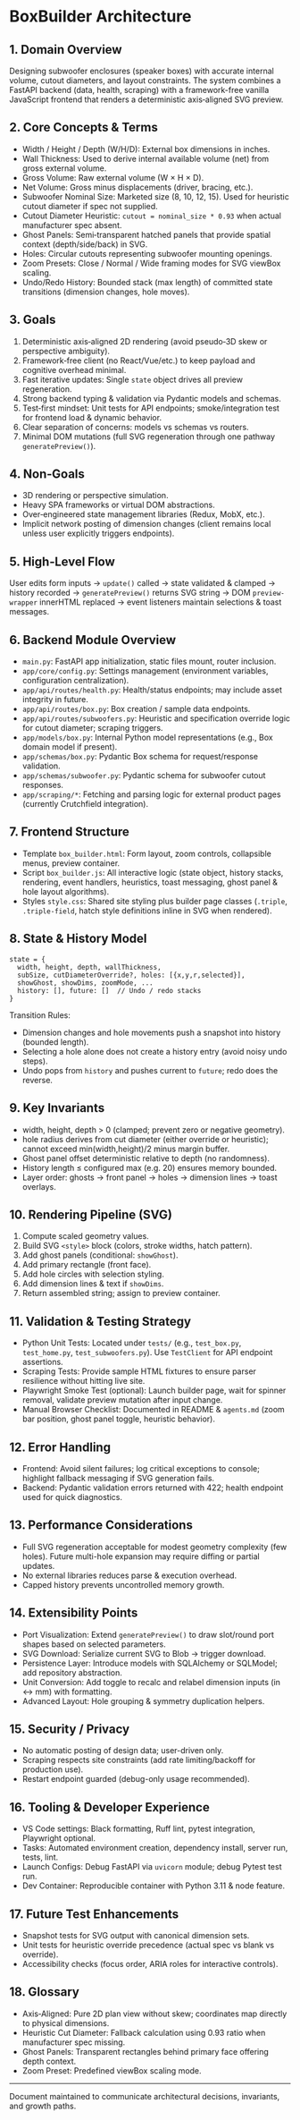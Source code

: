 # BoxBuilder Architecture

## 1. Domain Overview
Designing subwoofer enclosures (speaker boxes) with accurate internal volume, cutout diameters, and layout constraints. The system combines a FastAPI backend (data, health, scraping) with a framework-free vanilla JavaScript frontend that renders a deterministic axis‑aligned SVG preview.

## 2. Core Concepts & Terms
- Width / Height / Depth (W/H/D): External box dimensions in inches.
- Wall Thickness: Used to derive internal available volume (net) from gross external volume.
- Gross Volume: Raw external volume (W × H × D).
- Net Volume: Gross minus displacements (driver, bracing, etc.).
- Subwoofer Nominal Size: Marketed size (8, 10, 12, 15). Used for heuristic cutout diameter if spec not supplied.
- Cutout Diameter Heuristic: `cutout = nominal_size * 0.93` when actual manufacturer spec absent.
- Ghost Panels: Semi‑transparent hatched panels that provide spatial context (depth/side/back) in SVG.
- Holes: Circular cutouts representing subwoofer mounting openings.
- Zoom Presets: Close / Normal / Wide framing modes for SVG viewBox scaling.
- Undo/Redo History: Bounded stack (max length) of committed state transitions (dimension changes, hole moves).

## 3. Goals
1. Deterministic axis‑aligned 2D rendering (avoid pseudo‑3D skew or perspective ambiguity).
2. Framework‑free client (no React/Vue/etc.) to keep payload and cognitive overhead minimal.
3. Fast iterative updates: Single `state` object drives all preview regeneration.
4. Strong backend typing & validation via Pydantic models and schemas.
5. Test‑first mindset: Unit tests for API endpoints; smoke/integration test for frontend load & dynamic behavior.
6. Clear separation of concerns: models vs schemas vs routers.
7. Minimal DOM mutations (full SVG regeneration through one pathway `generatePreview()`).

## 4. Non‑Goals
- 3D rendering or perspective simulation.
- Heavy SPA frameworks or virtual DOM abstractions.
- Over‑engineered state management libraries (Redux, MobX, etc.).
- Implicit network posting of dimension changes (client remains local unless user explicitly triggers endpoints).

## 5. High‑Level Flow
User edits form inputs → `update()` called → state validated & clamped → history recorded → `generatePreview()` returns SVG string → DOM `preview-wrapper` innerHTML replaced → event listeners maintain selections & toast messages.

## 6. Backend Module Overview
- `main.py`: FastAPI app initialization, static files mount, router inclusion.
- `app/core/config.py`: Settings management (environment variables, configuration centralization).
- `app/api/routes/health.py`: Health/status endpoints; may include asset integrity in future.
- `app/api/routes/box.py`: Box creation / sample data endpoints.
- `app/api/routes/subwoofers.py`: Heuristic and specification override logic for cutout diameter; scraping triggers.
- `app/models/box.py`: Internal Python model representations (e.g., Box domain model if present).
- `app/schemas/box.py`: Pydantic Box schema for request/response validation.
- `app/schemas/subwoofer.py`: Pydantic schema for subwoofer cutout responses.
- `app/scraping/*`: Fetching and parsing logic for external product pages (currently Crutchfield integration).

## 7. Frontend Structure
- Template `box_builder.html`: Form layout, zoom controls, collapsible menus, preview container.
- Script `box_builder.js`: All interactive logic (state object, history stacks, rendering, event handlers, heuristics, toast messaging, ghost panel & hole layout algorithms).
- Styles `style.css`: Shared site styling plus builder page classes (`.triple`, `.triple-field`, hatch style definitions inline in SVG when rendered).

## 8. State & History Model
```text
state = {
  width, height, depth, wallThickness,
  subSize, cutDiameterOverride?, holes: [{x,y,r,selected}],
  showGhost, showDims, zoomMode, ...
  history: [], future: []  // Undo / redo stacks
}
```
Transition Rules:
- Dimension changes and hole movements push a snapshot into history (bounded length).
- Selecting a hole alone does not create a history entry (avoid noisy undo steps).
- Undo pops from `history` and pushes current to `future`; redo does the reverse.

## 9. Key Invariants
- width, height, depth > 0 (clamped; prevent zero or negative geometry).
- hole radius derives from cut diameter (either override or heuristic); cannot exceed min(width,height)/2 minus margin buffer.
- Ghost panel offset deterministic relative to depth (no randomness).
- History length ≤ configured max (e.g. 20) ensures memory bounded.
- Layer order: ghosts → front panel → holes → dimension lines → toast overlays.

## 10. Rendering Pipeline (SVG)
1. Compute scaled geometry values.
2. Build SVG `<style>` block (colors, stroke widths, hatch pattern).
3. Add ghost panels (conditional: `showGhost`).
4. Add primary rectangle (front face).
5. Add hole circles with selection styling.
6. Add dimension lines & text if `showDims`.
7. Return assembled string; assign to preview container.

## 11. Validation & Testing Strategy
- Python Unit Tests: Located under `tests/` (e.g., `test_box.py`, `test_home.py`, `test_subwoofers.py`). Use `TestClient` for API endpoint assertions.
- Scraping Tests: Provide sample HTML fixtures to ensure parser resilience without hitting live site.
- Playwright Smoke Test (optional): Launch builder page, wait for spinner removal, validate preview mutation after input change.
- Manual Browser Checklist: Documented in README & `agents.md` (zoom bar position, ghost panel toggle, heuristic behavior).

## 12. Error Handling
- Frontend: Avoid silent failures; log critical exceptions to console; highlight fallback messaging if SVG generation fails.
- Backend: Pydantic validation errors returned with 422; health endpoint used for quick diagnostics.

## 13. Performance Considerations
- Full SVG regeneration acceptable for modest geometry complexity (few holes). Future multi-hole expansion may require diffing or partial updates.
- No external libraries reduces parse & execution overhead.
- Capped history prevents uncontrolled memory growth.

## 14. Extensibility Points
- Port Visualization: Extend `generatePreview()` to draw slot/round port shapes based on selected parameters.
- SVG Download: Serialize current SVG to Blob → trigger download.
- Persistence Layer: Introduce models with SQLAlchemy or SQLModel; add repository abstraction.
- Unit Conversion: Add toggle to recalc and relabel dimension inputs (in ↔ mm) with formatting.
- Advanced Layout: Hole grouping & symmetry duplication helpers.

## 15. Security / Privacy
- No automatic posting of design data; user-driven only.
- Scraping respects site constraints (add rate limiting/backoff for production use).
- Restart endpoint guarded (debug-only usage recommended).

## 16. Tooling & Developer Experience
- VS Code settings: Black formatting, Ruff lint, pytest integration, Playwright optional.
- Tasks: Automated environment creation, dependency install, server run, tests, lint.
- Launch Configs: Debug FastAPI via `uvicorn` module; debug Pytest test run.
- Dev Container: Reproducible container with Python 3.11 & node feature.

## 17. Future Test Enhancements
- Snapshot tests for SVG output with canonical dimension sets.
- Unit tests for heuristic override precedence (actual spec vs blank vs override).
- Accessibility checks (focus order, ARIA roles for interactive controls).

## 18. Glossary
- Axis‑Aligned: Pure 2D plan view without skew; coordinates map directly to physical dimensions.
- Heuristic Cut Diameter: Fallback calculation using 0.93 ratio when manufacturer spec missing.
- Ghost Panels: Transparent rectangles behind primary face offering depth context.
- Zoom Preset: Predefined viewBox scaling mode.

---
Document maintained to communicate architectural decisions, invariants, and growth paths.
